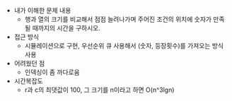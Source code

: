 * 내가 이해한 문제 내용
  * 행과 열의 크기를 비교해서 점점 늘려나가며 주어진 조건의 위치에 숫자가 만족될 때까지의 시간을 구하시오.
* 접근 방식
  * 시뮬레이션으로 구현, 우선순위 큐 사용해서 (숫자, 등장횟수)를 가져오는 방식 사용
* 어려웠던 점
  * 인덱싱이 좀 까다로움
* 시간복잡도
  * r과 c의 최댓값이 100, 그 크기를 n이라고 하면 O(n^3lgn)